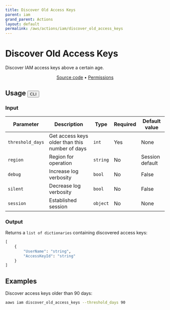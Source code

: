 ```yaml
---
title: Discover Old Access Keys
parent: iam
grand_parent: Actions
layout: default
permalink: /aws/actions/iam/discover_old_access_keys
---
```


# Discover Old Access Keys

Discover IAM access keys above a certain age.<br/>

<p align="center">
   <a href="https://github.com/avtomat-hub/avtomat-aws/tree/main/avtomat_aws/services/iam/discover_old_access_keys.py">Source code</a> •
   <a href="/aws/permissions/iam/discover_old_access_keys">Permissions</a>
</p>

## Usage <button id="toggleButton" class="btn fs-3" onclick="toggleTables()">CLI</button>

### Input

| Parameter        | Description                                    | Type     | Required | Default value   |
|------------------|------------------------------------------------|----------|----------|-----------------|
| `threshold_days` | Get access keys older than this number of days | `int`    | Yes      | None            |
| `region`         | Region for operation                           | `string` | No       | Session default |
| `debug`          | Increase log verbosity                         | `bool`   | No       | False           |
| `silent`         | Decrease log verbosity                         | `bool`   | No       | False           |
| `session`        | Established session                            | `object` | No       | None            |

### Output

Returns a `list of dictionaries` containing discovered access keys:

```python
[
    {
        "UserName": "string",
        "AccessKeyId": "string"
    }
]
```

<div markdown="1" id="cli" style="display: block;">

## Examples

Discover access keys older than 90 days:

```bash
aaws iam discover_old_access_keys --threshold_days 90
```

</div>

<div markdown="1" id="prog" style="display: none;">

## Examples

Discover access keys older than 90 days:

```python
from avtomat_aws import iam

response = iam.discover_old_access_keys(threshold_days=90)
```

</div>

<script>
  function toggleTables() {
    var cli = document.getElementById("cli");
    var prog = document.getElementById("prog");
    var toggleButton = document.getElementById("toggleButton");
    if (cli.style.display === "none") {
      cli.style.display = "block";
      prog.style.display = "none";
      toggleButton.innerHTML = "CLI";
    } else {
      cli.style.display = "none";
      prog.style.display = "block";
      toggleButton.innerHTML = "Programmatic";
    } 
  }
</script>
